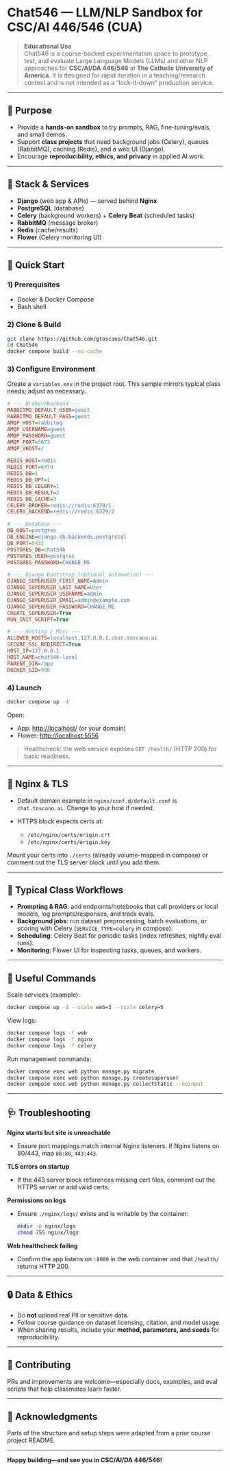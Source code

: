 # Chat546 — LLM/NLP Sandbox for CSC/AI 446/546 (CUA)

> **Educational Use**  
> Chat546 is a course-backed experimentation space to prototype, test, and evaluate Large Language Models (LLMs) and other NLP approaches for **CSC/AI/DA 446/546** at **The Catholic University of America**. It is designed for rapid iteration in a teaching/research context and is not intended as a “lock-it-down” production service.

---

## 🎯 Purpose

- Provide a **hands-on sandbox** to try prompts, RAG, fine-tuning/evals, and small demos.
- Support **class projects** that need background jobs (Celery), queues (RabbitMQ), caching (Redis), and a web UI (Django).
- Encourage **reproducibility, ethics, and privacy** in applied AI work.

---

## 🧱 Stack & Services

- **Django** (web app & APIs) — served behind **Nginx**
- **PostgreSQL** (database)
- **Celery** (background workers) + **Celery Beat** (scheduled tasks)
- **RabbitMQ** (message broker)
- **Redis** (cache/results)
- **Flower** (Celery monitoring UI)

---

## 🚀 Quick Start

### 1) Prerequisites

- Docker & Docker Compose
- Bash shell

### 2) Clone & Build

```bash
git clone https://github.com/gtoscano/Chat546.git
cd Chat546
docker compose build --no-cache
```

### 3) Configure Environment

Create a `variables.env` in the project root. This sample mirrors typical class needs; adjust as necessary.

```ini
# --- Broker/Backend ---
RABBITMQ_DEFAULT_USER=guest
RABBITMQ_DEFAULT_PASS=guest
AMQP_HOST=rabbitmq
AMQP_USERNAME=guest
AMQP_PASSWORD=guest
AMQP_PORT=5672
AMQP_VHOST=/

REDIS_HOST=redis
REDIS_PORT=6379
REDIS_DB=1
REDIS_DB_OPT=1
REDIS_DB_CELERY=1
REDIS_DB_RESULT=2
REDIS_DB_CACHE=3
CELERY_BROKER=redis://redis:6379/1
CELERY_BACKEND=redis://redis:6379/2

# --- Database ---
DB_HOST=postgres
DB_ENGINE=django.db.backends.postgresql
DB_PORT=5432
POSTGRES_DB=chat546
POSTGRES_USER=postgres
POSTGRES_PASSWORD=CHANGE_ME

# --- Django bootstrap (optional automation) ---
DJANGO_SUPERUSER_FIRST_NAME=Admin
DJANGO_SUPERUSER_LAST_NAME=User
DJANGO_SUPERUSER_USERNAME=admin
DJANGO_SUPERUSER_EMAIL=admin@example.com
DJANGO_SUPERUSER_PASSWORD=CHANGE_ME
CREATE_SUPERUSER=True
RUN_INIT_SCRIPT=True

# --- Hosting / Misc ---
ALLOWED_HOSTS=localhost,127.0.0.1,chat.toscano.ai
SECURE_SSL_REDIRECT=True
HOST_IP=127.0.0.1
HOST_NAME=chat546-local
PARENT_DIR=/app
DOCKER_GID=996
```

### 4) Launch

```bash
docker compose up -d
```

Open:

- App: [http://localhost/](http://localhost/) (or your domain)
- Flower: [http://localhost:5556](http://localhost:5556)

> Healthcheck: the web service exposes `GET /health/` (HTTP 200) for basic readiness.

---

## 🔧 Nginx & TLS

- Default domain example in `nginx/conf.d/default.conf` is `chat.toscano.ai`. Change to your host if needed.
- HTTPS block expects certs at:

  - `/etc/nginx/certs/origin.crt`
  - `/etc/nginx/certs/origin.key`

Mount your certs into `./certs` (already volume-mapped in compose) or comment out the TLS server block until you add them.

---

## 🧪 Typical Class Workflows

- **Prompting & RAG**: add endpoints/notebooks that call providers or local models, log prompts/responses, and track evals.
- **Background jobs**: run dataset preprocessing, batch evaluations, or scoring with Celery (`SERVICE_TYPE=celery` in compose).
- **Scheduling**: Celery Beat for periodic tasks (index refreshes, nightly eval runs).
- **Monitoring**: Flower UI for inspecting tasks, queues, and workers.

---

## 🧰 Useful Commands

Scale services (example):

```bash
docker compose up -d --scale web=3 --scale celery=5
```

View logs:

```bash
docker compose logs -f web
docker compose logs -f nginx
docker compose logs -f celery
```

Run management commands:

```bash
docker compose exec web python manage.py migrate
docker compose exec web python manage.py createsuperuser
docker compose exec web python manage.py collectstatic --noinput
```

---

## 🩺 Troubleshooting

**Nginx starts but site is unreachable**

- Ensure port mappings match internal Nginx listeners. If Nginx listens on 80/443, map `80:80`, `443:443`.

**TLS errors on startup**

- If the 443 server block references missing cert files, comment out the HTTPS server or add valid certs.

**Permissions on logs**

- Ensure `./nginx/logs/` exists and is writable by the container:

  ```bash
  mkdir -p nginx/logs
  chmod 755 nginx/logs
  ```

**Web healthcheck failing**

- Confirm the app listens on `:8080` in the web container and that `/health/` returns HTTP 200.

---

## 🔒 Data & Ethics

- Do **not** upload real PII or sensitive data.
- Follow course guidance on dataset licensing, citation, and model usage.
- When sharing results, include your **method, parameters, and seeds** for reproducibility.

---

## 🤝 Contributing

PRs and improvements are welcome—especially docs, examples, and eval scripts that help classmates learn faster.

---

## 📜 Acknowledgments

Parts of the structure and setup steps were adapted from a prior course project README.&#x20;

---

**Happy building—and see you in CSC/AI/DA 446/546!**
